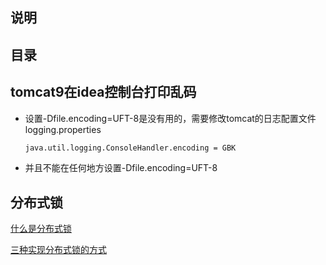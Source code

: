 ## 说明

## 目录

## tomcat9在idea控制台打印乱码

- 设置-Dfile.encoding=UFT-8是没有用的，需要修改tomcat的日志配置文件logging.properties

  ```xml
  java.util.logging.ConsoleHandler.encoding = GBK
  ```

- 并且不能在任何地方设置-Dfile.encoding=UFT-8

## 分布式锁

[什么是分布式锁](https://www.jianshu.com/p/a1ebab8ce78a)

[三种实现分布式锁的方式](https://blog.csdn.net/wuzhiwei549/article/details/80692278)

